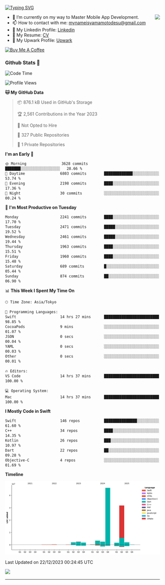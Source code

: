 
[![Typing SVG](https://readme-typing-svg.demolab.com/?lines=Thank+You+For+Visiting!!;You+Are+Welcome✨;I+am+Kyo+Yamamoto;Mobile+Developer)](https://git.io/typing-svg)
<p>
<img align="right" src="https://media.giphy.com/media/26ufdb3cYKwbRtYVW/giphy.gif" style="max-width:100%;" height="150px">

- 🌱 I’m currently on my way to Master Mobile App Development.
- 📫 How to contact with me: mynameisyamamotodesu@gmail.com
- 🔗 My Linkedin Profile: [Linkedin](https://www.linkedin.com/in/kyo-yamamoto-a2ab50239)
- 🔗 My Resume: [CV](https://www.kickresume.com/cv/ZWKvXV/)
- 🔗 My Upwark Profile: [Upwark](https://www.upwork.com/freelancers/~01aa9115102bb4af25)

<a href="https://www.buymeacoffee.com/kyoyamamoto" target="_blank"><img src="https://cdn.buymeacoffee.com/buttons/default-orange.png" alt="Buy Me A Coffee" height="41" width="174"></a>

### Github Stats 🥇 
<!--START_SECTION:waka-->
![Code Time](http://img.shields.io/badge/Code%20Time-610%20hrs%2059%20mins-blue)

![Profile Views](http://img.shields.io/badge/Profile%20Views-1-blue)

**🐱 My GitHub Data** 

> 📦 876.1 kB Used in GitHub's Storage 
 > 
> 🏆 2,561 Contributions in the Year 2023
 > 
> 🚫 Not Opted to Hire
 > 
> 📜 327 Public Repositories 
 > 
> 🔑 1 Private Repositories 
 > 
**I'm an Early 🐤** 

```text
🌞 Morning                3628 commits        ███████░░░░░░░░░░░░░░░░░░   28.66 % 
🌆 Daytime                6803 commits        █████████████░░░░░░░░░░░░   53.74 % 
🌃 Evening                2198 commits        ████░░░░░░░░░░░░░░░░░░░░░   17.36 % 
🌙 Night                  30 commits          ░░░░░░░░░░░░░░░░░░░░░░░░░   00.24 % 
```
📅 **I'm Most Productive on Tuesday** 

```text
Monday                   2241 commits        ████░░░░░░░░░░░░░░░░░░░░░   17.70 % 
Tuesday                  2471 commits        █████░░░░░░░░░░░░░░░░░░░░   19.52 % 
Wednesday                2461 commits        █████░░░░░░░░░░░░░░░░░░░░   19.44 % 
Thursday                 1963 commits        ████░░░░░░░░░░░░░░░░░░░░░   15.51 % 
Friday                   1960 commits        ████░░░░░░░░░░░░░░░░░░░░░   15.48 % 
Saturday                 689 commits         █░░░░░░░░░░░░░░░░░░░░░░░░   05.44 % 
Sunday                   874 commits         ██░░░░░░░░░░░░░░░░░░░░░░░   06.90 % 
```


📊 **This Week I Spent My Time On** 

```text
🕑︎ Time Zone: Asia/Tokyo

💬 Programming Languages: 
Swift                    14 hrs 27 mins      █████████████████████████   98.85 % 
CocoaPods                9 mins              ░░░░░░░░░░░░░░░░░░░░░░░░░   01.07 % 
JSON                     0 secs              ░░░░░░░░░░░░░░░░░░░░░░░░░   00.04 % 
YAML                     0 secs              ░░░░░░░░░░░░░░░░░░░░░░░░░   00.03 % 
Other                    0 secs              ░░░░░░░░░░░░░░░░░░░░░░░░░   00.01 % 

🔥 Editors: 
VS Code                  14 hrs 37 mins      █████████████████████████   100.00 % 

💻 Operating System: 
Mac                      14 hrs 37 mins      █████████████████████████   100.00 % 
```

**I Mostly Code in Swift** 

```text
Swift                    146 repos           ███████████████░░░░░░░░░░   61.60 % 
C++                      34 repos            ████░░░░░░░░░░░░░░░░░░░░░   14.35 % 
Kotlin                   26 repos            ███░░░░░░░░░░░░░░░░░░░░░░   10.97 % 
Dart                     22 repos            ██░░░░░░░░░░░░░░░░░░░░░░░   09.28 % 
Objective-C              4 repos             ░░░░░░░░░░░░░░░░░░░░░░░░░   01.69 % 
```



**Timeline**

![Lines of Code chart](https://raw.githubusercontent.com/YamamotoDesu/YamamotoDesu/main/assets/bar_graph.png)


 Last Updated on 22/12/2023 00:24:45 UTC
<!--END_SECTION:waka-->

![](https://github-profile-summary-cards.vercel.app/api/cards/profile-details?username=YamamotoDesu&theme=vue)

----

